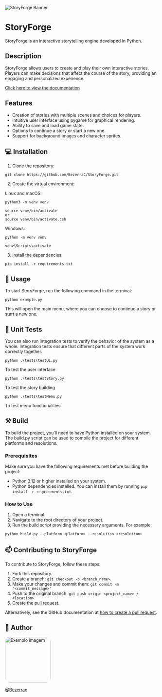 ![StoryForge Banner](https://github.com/BezerraC/StoryForge/docs/StoryForge.png)
# StoryForge

StoryForge is an interactive storytelling engine developed in Python.

## Description

StoryForge allows users to create and play their own interactive stories. Players can make decisions that affect the course of the story, providing an engaging and personalized experience.

[Click here to view the documentation](https://github.com/BezerraC/StoryForge/docs/_build/html/index.html)

## Features

- Creation of stories with multiple scenes and choices for players.
- Intuitive user interface using pygame for graphical rendering.
- Ability to save and load game state.
- Options to continue a story or start a new one.
- Support for background images and character sprites.

## 💻 Installation

1. Clone the repository:

```
git clone https://github.com/BezerraC/StoryForge.git 
```

2. Create the virtual environment:

Linux and macOS:

```
python3 -m venv venv

source venv/bin/activate
or
source venv/bin/activate.csh
```

Windows:
```
python -m venv venv

venv\Scripts\activate
```

3. Install the dependencies:

```
pip install -r requirements.txt
```

## 🚀 Usage

To start StoryForge, run the following command in the terminal:
```
python example.py
```

This will open the main menu, where you can choose to continue a story or start a new one.

## 🧪 Unit Tests
You can also run integration tests to verify the behavior of the system as a whole. Integration tests ensure that different parts of the system work correctly together.

```
python .\tests\testUi.py
```
To test the user interface

```
python .\tests\testStory.py
```
To test the story building

```
python .\tests\testMenu.py
```
To test menu functionalities

## ⚒ Build

To build the project, you'll need to have Python installed on your system. The build.py script can be used to compile the project for different platforms and resolutions.

### Prerequisites

Make sure you have the following requirements met before building the project:

- Python 3.12 or higher installed on your system.
- Python dependencies installed. You can install them by running `pip install -r requirements.txt`.

### How to Use

1. Open a terminal.
2. Navigate to the root directory of your project.
3. Run the build script providing the necessary arguments. For example:

```python
python build.py --platform <platform> --resolution <resolution>
```

## 📫 Contributing to StoryForge

To contribute to StoryForge, follow these steps:

1. Fork this repository.
2. Create a branch: `git checkout -b <branch_name>`.
3. Make your changes and commit them: `git commit -m '<commit_message>'`
4. Push to the original branch: `git push origin <project_name> / <location>`
5. Create the pull request.

Alternatively, see the GitHub documentation at [how to create a pull request](https://help.github.com/en/github/collaborating-with-issues-and-pull-requests/creating-a-pull-request).


## 📝 Author

<img src="https://avatars.githubusercontent.com/u/41126326?v=4" width="150" style="border-radius:15px;" alt="Exemplo imagem">

[@Bezerrac](https://github.com/BezerraC)

